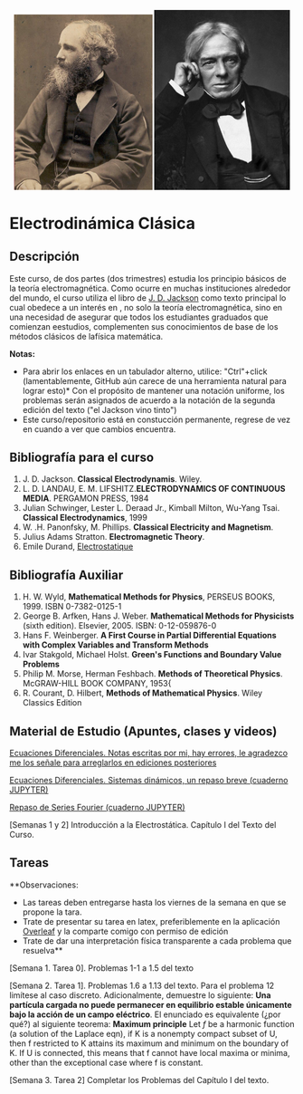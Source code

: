 <p align="center">
  <img src="pics/Db_James_Clerk_Maxwell_in_his_40s_-2-7.jpg" width="245" title="hover text">
  <img src="pics/Michael_Faraday_sitting_crop.jpg" width="240" title="hover text">
</p>

<p align="center">
  <H1> Electrodinámica Clásica </H1>
</p>


## Descripción

Este curso, de dos partes (dos trimestres) estudia los principio básicos de la teoría electromagnética. Como ocurre en muchas instituciones alrededor del mundo, el curso
utiliza el libro de [J. D. Jackson](https://en.wikipedia.org/wiki/Classical_Electrodynamics_(book)) como texto principal lo cual obedece a un interés en , no solo la teoría electromagnética, sino en una necesidad de asegurar que todos los estudiantes graduados que comienzan eestudios, complementen sus conocimientos de base de los métodos clásicos de lafísica matemática.

**Notas:** 

* Para abrir los enlaces en un tabulador alterno, utilice: "Ctrl"+click (lamentablemente, GitHub aún carece de una herramienta natural para lograr esto)* Con el propósito de mantener una notación uniforme, los problemas serán asignados de acuerdo a la notación de la segunda edición del texto ("el Jackson vino tinto")
* Este curso/repositorio está en constucción permanente, regrese de vez en cuando a ver que cambios encuentra.

## Bibliografía para el curso

1. J. D. Jackson. **Classical Electrodynamis**. Wiley. 
2. L. D. LANDAU, E. M. LIFSHITZ.**ELECTRODYNAMICS OF CONTINUOUS MEDIA**. PERGAMON PRESS, 1984
3. Julian Schwinger, Lester L. Deraad Jr., Kimball Milton, Wu-Yang Tsai. **Classical Electrodynamics**, 1999
4. W. .H. Panonfsky, M. Phillips. **Classical Electricity and Magnetism**. 
5. Julius Adams Stratton. **Electromagnetic Theory**.
6. Emile Durand, [Electrostatique](https://archive.org/details/electrostatique0000dura_u0w3) 

## Bibliografía Auxiliar

1. H. W. Wyld, **Mathematical Methods for Physics**, PERSEUS BOOKS, 1999. ISBN 0-7382-0125-1
2. George B. Arfken, Hans J. Weber. **Mathematical Methods for Physicists** (sixth edition). Elsevier, 2005. ISBN: 0-12-059876-0
3. Hans F. Weinberger. **A First Course in Partial Differential Equations with Complex Variables and Transform Methods**
4. Ivar Stakgold, Michael Holst. **Green's Functions and Boundary Value Problems**
5. Philip M. Morse, Herman Feshbach. **Methods of Theoretical Physics**. McGRAW-HILL BOOK COMPANY, 1953{
6. R. Courant, D. Hilbert, **Methods of Mathematical Physics**. Wiley Classics Edition

## Material de Estudio (Apuntes, clases y videos)

[Ecuaciones Diferenciales. Notas escritas por mi, hay errores, le agradezco me los señale para arreglarlos en ediciones posteriores](Apuntes/Notas_Acerca_de_Ecuaciones_Diferenciales.pdf)

[Ecuaciones Diferenciales. Sistemas dinámicos, un repaso breve (cuaderno JUPYTER)](https://github.com/mario-i-caicedo-ai/Introduccion-a-las-Ecuaciones-Diferenciales-Ordinarias/)

[Repaso de Series Fourier (cuaderno JUPYTER)](https://github.com/mario-i-caicedo-ai/Series-de-Fourier)

[Semanas 1 y 2] Introducción a la Electrostática. Capítulo I del Texto del Curso.

## Tareas

**Observaciones: 

* Las tareas deben entregarse hasta los viernes de la semana en que se propone la tara.
* Trate de presentar su tarea en latex, preferiblemente en la aplicación [Overleaf](https://www.overleaf.com/) y la comparte comigo con permiso de edición
* Trate de dar una interpretación física transparente a cada problema que resuelva**

[Semana 1. Tarea 0]. Problemas 1-1 a 1.5 del texto

[Semana 2. Tarea 1]. Problemas 1.6 a 1.13 del texto. Para el problema 12 limítese al caso discreto. Adicionalmente, demuestre lo siguiente: **Una partícula cargada no puede permanecer en equilibrio estable únicamente bajo la acción de un campo eléctrico**. El enunciado es equivalente (¿por qué?) al siguiente teorema:
**Maximum principle** Let $f$ be a harmonic function (a solution of the Laplace eqn), if K is a nonempty compact subset of U, then f restricted to K attains its maximum and minimum on the boundary of K. If U is connected, this means that f cannot have local maxima or minima, other than the exceptional case where f is constant.

[Semana 3. Tarea 2] Completar los Problemas del Capítulo I del texto.




